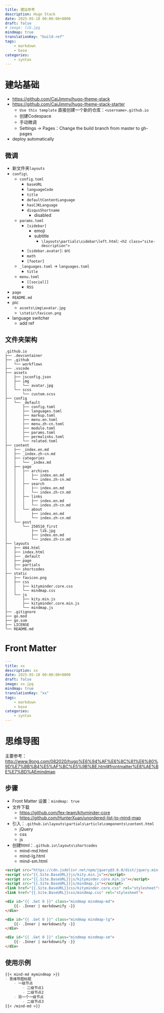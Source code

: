 ```yaml
---
title: 建站参考
description: Hugo Stack
date: 2025-05-10 00:00:00+0000
draft: false
# image: lib.jpg
mindmap: true
translationKey: "build-ref"
tags: 
    - markdown
    - base
categories:
    - syntax
---
```


# 建站基础
- https://github.com/CaiJimmy/hugo-theme-stack
- https://github.com/CaiJimmy/hugo-theme-stack-starter
    - `Use this template` 直接创建一个新的仓库：`<username>.github.io`
    - 创建Codespace
    - 手动微调
    - Settings -> Pages：Change the build branch from master to gh-pages
- deploy automatically

## 微调
- 新文件夹`layouts`
- `config\`
    - `config.toml`
        - `baseURL`
        - `languageCode`
        - `title`
        - `defaultContentLanguage`
        - `hasCJKLanguage`
        - `disqusShortname`
            - disabled
    - `params.toml`
        - `[sidebar]`
            - emoji
            - subtitle
                - `\layouts\partials\sidebar\left.html`: `<h2 class="site-description">`
        - `[sidebar.avatar]`: src
        - `math`
        - `[footer]`
    - `_languages.toml` -> `languages.toml`
        - `title`
    - `menu.toml`
        - `[[social]]`
        - `RSS`
- `page`
- `README.md`
- pic
    - `assets\img\avatar.jpg`
    - `\static\favicon.png`
- language switcher
    - add ref

## 文件夹架构
```
.github.io
├── .devcontainer
├── .github
│   └── workflows
├── .vscode
├── assets
│   ├── jsconfig.json
│   ├── img
│   │   └── avatar.jpg
│   └── scss
│       └── custom.scss
├── config
│   └── _default
│       ├── config.toml
│       ├── languages.toml
│       ├── markup.toml
│       ├── menu.en.toml
│       ├── menu.zh-cn.toml
│       ├── module.toml
│       ├── params.toml
│       ├── permalinks.toml
│       └── related.toml
├── content
│   ├── _index.en.md
│   ├── _index.zh-cn.md
│   ├── categories
│   │   └── _index.md
│   ├── page
│   │   ├── archives
│   │   │   ├── index.en.md
│   │   │   └── index.zh-cn.md
│   │   ├── search
│   │   │   ├── index.en.md
│   │   │   └── index.zh-cn.md
│   │   ├── links
│   │   │   ├── index.en.md
│   │   │   └── index.zh-cn.md
│   │   └── about
│   │       ├── index.en.md
│   │       └── index.zh-cn.md
│   └── post
│       └── 250510_first
│           ├── lib.jpg
│           ├── index.en.md
│           └── index.zh-cn.md
├── layouts
│   ├── 404.html
│   ├── index.html
│   ├── _default
│   ├── page
│   ├── partials
│   └── shortcodes
├── static
│   ├── favicon.png
│   ├── css
│   │   ├── kityminder.core.css
│   │   └── mindmap.css
│   └── js
│       ├── kity.min.js
│       ├── kityminder.core.min.js
│       └── mindmap.js
├── .gitignore
├── go.mod
├── go.sum
├── LICENSE
└── README.md
```

# Front Matter

```yaml
---
title: xx
description: xx
date: 2025-05-10 00:00:00+0000
draft: false
image: xx.jpg
mindmap: true
translationKey: "xx"
tags: 
    - markdown
    - base
categories:
    - syntax
---
```

# 思维导图
主要参考：http://www.9ong.com/082020/hugo%E6%94%AF%E6%8C%81%E6%80%9D%E7%BB%B4%E5%AF%BC%E5%9B%BE.html#frontmatter%E8%AE%BE%E7%BD%AEmindmap

## 步骤
- Front Matter 设置：`mindmap: true`
- 文件下载
    - https://github.com/fex-team/kityminder-core
    - https://github.com/HunterXuan/unordered-list-to-mind-map
- 引入：`.github.io\layouts\partials\article\components\content.html`
    - jQuery
    - css
    - js
- 创建html：`.github.io\layouts\shortcodes`
    - mind-md.html
    - mind-lg.html
    - mind-sm.html


```html
<script src="https://cdn.jsdelivr.net/npm/jquery@3.6.0/dist/jquery.min.js"></script>
<script src="{{.Site.BaseURL}}js/kity.min.js"></script>
<script src="{{.Site.BaseURL}}js/kityminder.core.min.js"></script>
<script src="{{.Site.BaseURL}}js/mindmap.js"></script>
<link href="{{.Site.BaseURL}}css/kityminder.core.css" rel="stylesheet">
<link href="{{.Site.BaseURL}}css/mindmap.css" rel="stylesheet">
```

```html
<div id="{{ .Get 0 }}" class="mindmap mindmap-md">
    {{- .Inner | markdownify -}}
</div>
```

```html
<div id="{{ .Get 0 }}" class="mindmap mindmap-lg">
    {{- .Inner | markdownify -}}
</div>
```

```html
<div id="{{ .Get 0 }}" class="mindmap mindmap-sm">
    {{- .Inner | markdownify -}}
</div>
```

## 使用示例

```md
{{< mind-md mymindmap >}}
- 思维导图标题
    - 一级节点
        - 二级节点1
        - 二级节点2
    - 另一个一级节点
        - 二级节点3
{{< /mind-md >}}
```
